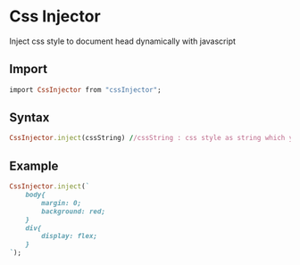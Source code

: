 # Css Injector

Inject css style to document head dynamically with javascript

## Import

```ruby
import CssInjector from "cssInjector";
```

## Syntax

```ruby
CssInjector.inject(cssString) //cssString : css style as string which you want to inject
```

## Example

```ruby
CssInjector.inject(`
    body{
        margin: 0;
        background: red;
    }
    div{
        display: flex;
    }
`);
```